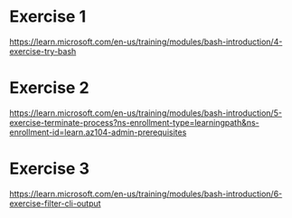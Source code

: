 # Exercise 1
https://learn.microsoft.com/en-us/training/modules/bash-introduction/4-exercise-try-bash

# Exercise 2
https://learn.microsoft.com/en-us/training/modules/bash-introduction/5-exercise-terminate-process?ns-enrollment-type=learningpath&ns-enrollment-id=learn.az104-admin-prerequisites

# Exercise 3
https://learn.microsoft.com/en-us/training/modules/bash-introduction/6-exercise-filter-cli-output